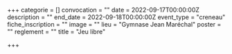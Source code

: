 +++
categorie = []
convocation = ""
date = 2022-09-17T00:00:00Z
description = ""
end_date = 2022-09-18T00:00:00Z
event_type = "creneau"
fiche_inscription = ""
image = ""
lieu = "Gymnase Jean Maréchal"
poster = ""
reglement = ""
title = "Jeu libre"

+++
        